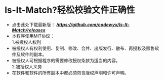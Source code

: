 # Is-It-Match?轻松校验文件正确性
- 点击此处下载最新版！
_**https://github.com/codewyx/Is-It-Match/releases**_
- 本程序使用MIT协议：<br>
 1.被授权人权利<br>
 - 被授权人有权利使用、复制、修改、合并、出版发行、散布、再授权及贩售软件及软件的副本。<br>
 - 被授权人可根据程序的需要修改授权条款为适当的内容。<br>
 2.被授权人义务<br>
 - 在软件和软件的所有副本中都必须包含版权声明和许可声明。<br>
